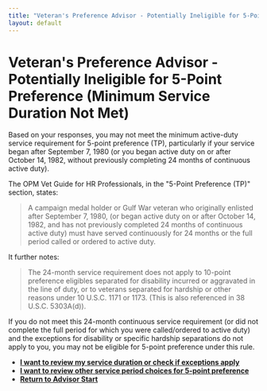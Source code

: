 ```yaml
---
title: "Veteran's Preference Advisor - Potentially Ineligible for 5-Point Preference (Minimum Service Duration Not Met)"
layout: default
---
```


# Veteran's Preference Advisor - Potentially Ineligible for 5-Point Preference (Minimum Service Duration Not Met)

Based on your responses, you may not meet the minimum active-duty service requirement for 5-point preference (TP), particularly if your service began after September 7, 1980 (or you began active duty on or after October 14, 1982, without previously completing 24 months of continuous active duty).

The OPM Vet Guide for HR Professionals, in the "5-Point Preference (TP)" section, states:
> A campaign medal holder or Gulf War veteran who originally enlisted after September 7, 1980, (or began active duty on or after October 14, 1982, and has not previously completed 24 months of continuous active duty) must have served continuously for 24 months or the full period called or ordered to active duty.

It further notes:
> The 24-month service requirement does not apply to 10-point preference eligibles separated for disability incurred or aggravated in the line of duty, or to veterans separated for hardship or other reasons under 10 U.S.C. 1171 or 1173. (This is also referenced in 38 U.S.C. 5303A(d)).

If you do not meet this 24-month continuous service requirement (or did not complete the full period for which you were called/ordered to active duty) and the exceptions for disability or specific hardship separations do not apply to you, you may not be eligible for 5-point preference under this rule.

*   [**I want to review my service duration or check if exceptions apply**](./ownservice_tp_24month_duration.md)
*   [**I want to review other service period choices for 5-point preference**](./ownservice_nodisability_nossps_checkserviceperiod.md)
*   [**Return to Advisor Start**](./start.md)
